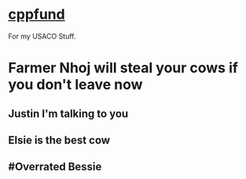 # [cppfund](https://www.youtube.com/watch?v=dQw4w9WgXcQ)

For my USACO Stuff.

# Farmer Nhoj will steal your cows if you don't leave now

## Justin I'm talking to you

## Elsie is the best cow 

## #Overrated Bessie
